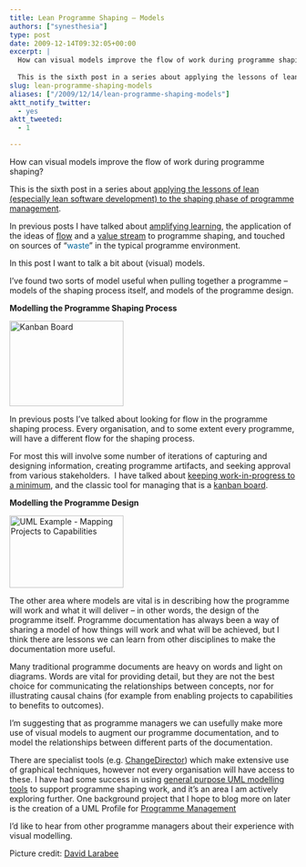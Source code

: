 ```yaml
---
title: Lean Programme Shaping – Models
authors: ["synesthesia"]
type: post
date: 2009-12-14T09:32:05+00:00
excerpt: |
  How can visual models improve the flow of work during programme shaping?
  
  This is the sixth post in a series about applying the lessons of lean (especially lean software development) to the shaping phase of programme managem
slug: lean-programme-shaping-models 
aliases: ["/2009/12/14/lean-programme-shaping-models"]
aktt_notify_twitter:
  - yes
aktt_tweeted:
  - 1

---
```

How can visual models improve the flow of work during programme shaping?

This is the sixth post in a series about [applying the lessons of lean (especially lean software development) to the shaping phase of programme management][1].

In previous posts I have talked about [amplifying learning][2], the application of the ideas of [flow][3] and a [value stream][4] to programme shaping, and touched on sources of “<a style="color: #006699; text-decoration: none;" href="https://www.synesthesia.co.uk/blog/archives/2009/11/05/lean-programme-shaping-exploring-waste/">waste</a>” in the typical programme environment.

In this post I want to talk a bit about (visual) models.

I’ve found two sorts of model useful when pulling together a programme – models of the shaping process itself, and models of the programme design.

**Modelling the Programme Shaping Process**

<img class="floatleftmargin" src="https://farm4.static.flickr.com/3043/2740704314_baa5d86c44.jpg" border="0" alt="Kanban Board" width="200" height="150" />

In previous posts I’ve talked about looking for flow in the programme shaping process. Every organisation, and to some extent every programme, will have a different flow for the shaping process.

For most this will involve some number of iterations of capturing and designing information, creating programme artifacts, and seeking approval from various stakeholders.  I have talked about [keeping work-in-progress to a minimum][5], and the classic tool for managing that is a [kanban board][6].

**Modelling the Programme Design**

<img class="floatrightmargin size-medium wp-image-1732" title="UML Example - Mapping Projects to Capabilities" src="https://www.synesthesia.co.uk/blog/wp-content/uploads/2009/12/UML-Example-Mapping-Projects-to-Capabilities-300x190.jpg" alt="UML Example - Mapping Projects to Capabilities" width="200" height="127" />

The other area where models are vital is in describing how the programme will work and what it will deliver – in other words, the design of the programme itself. Programme documentation has always been a way of sharing a model of how things will work and what will be achieved, but I think there are lessons we can learn from other disciplines to make the documentation more useful.

Many traditional programme documents are heavy on words and light on diagrams. Words are vital for providing detail, but they are not the best choice for communicating the relationships between concepts, nor for illustrating causal chains (for example from enabling projects to capabilities to benefits to outcomes).

I’m suggesting that as programme managers we can usefully make more use of visual models to augment our programme documentation, and to model the relationships between different parts of the documentation.

There are specialist tools (e.g. [ChangeDirector][7]) which make extensive use of graphical techniques, however not every organisation will have access to these. I have had some success in using [general purpose UML modelling tools][8] to support programme shaping work, and it’s an area I am actively exploring further. One background project that I hope to blog more on later is the creation of a UML Profile for <a class="zem_slink" title="Program management" rel="wikipedia" href="https://en.wikipedia.org/wiki/Program_management">Programme Management</a>

I&#8217;d like to hear from other programme managers about their experience with visual modelling.

Picture credit: <a href="https://www.flickr.com/photos/laribee/2740704314/" target="_blank">David Larabee</a>

<div class="zemanta-pixie" style="margin-top: 10px; height: 15px;">
  <img class="zemanta-pixie-img" style="border: none; float: right;" src="https://img.zemanta.com/pixy.gif?x-id=a70f78d1-6218-4838-b71f-3c1b82286049" alt="" /><span class="zem-script more-info pretty-attribution"></span>
</div>

 [1]: https://www.synesthesia.co.uk/blog/archives/2009/10/25/agile-programme-shaping-first-thoughts/
 [2]: https://www.synesthesia.co.uk/blog/archives/2009/11/19/lean-programme-shaping-amplifying-learning/
 [3]: https://www.synesthesia.co.uk/blog/archives/2009/11/05/lean-programme-shaping-more-on-flow/
 [4]: https://www.synesthesia.co.uk/blog/archives/2009/11/03/lean-programme-shaping-finding-the-value-stream/
 [5]: https://www.synesthesia.co.uk/blog/archives/2009/11/05/lean-programme-shaping-exploring-waste/
 [6]: https://www.infoq.com/articles/agile-kanban-boards
 [7]: https://www.changedirector.com/Solutions
 [8]: https://www.sparxsystems.com.au/